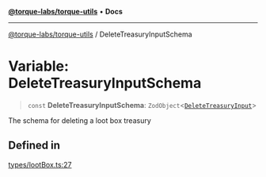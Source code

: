 [**@torque-labs/torque-utils**](../README.md) • **Docs**

***

[@torque-labs/torque-utils](../README.md) / DeleteTreasuryInputSchema

# Variable: DeleteTreasuryInputSchema

> `const` **DeleteTreasuryInputSchema**: `ZodObject`\<[`DeleteTreasuryInput`](../type-aliases/DeleteTreasuryInput.md)\>

The schema for deleting a loot box treasury

## Defined in

[types/lootBox.ts:27](https://github.com/torque-labs/torque-utils/blob/a612e615fa21888d00ebb7bf70f9910fab4be80a/types/lootBox.ts#L27)
